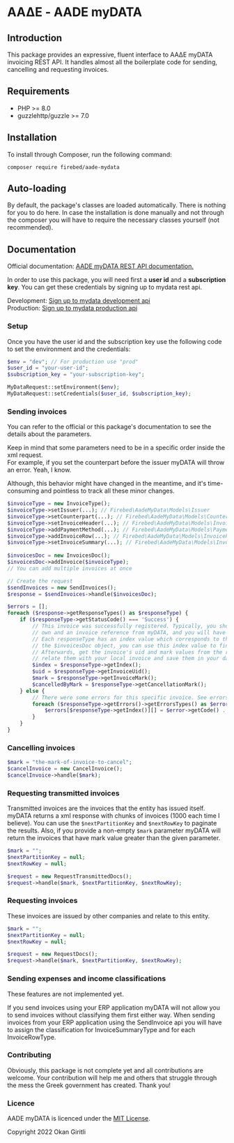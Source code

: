 # ΑΑΔΕ - AADE myDATA

## Introduction

This package provides an expressive, fluent interface to ΑΑΔΕ myDATA invoicing REST API. It handles almost all the boilerplate code for sending, cancelling and requesting invoices.

## Requirements

- PHP >= 8.0
- guzzlehttp/guzzle >= 7.0

## Installation

To install through Composer, run the following command:

```
composer require firebed/aade-mydata
```

## Auto-loading

By default, the package's classes are loaded automatically. There is nothing for you to do here. In case the installation is done manually and not through the composer you will have to require the necessary classes yourself (not recommended).

## Documentation

<p>Official documentation: <a href="https://www.aade.gr/sites/default/files/2021-09/myDATA%20API%20Documentation_ERP_v1.0.3_official.pdf">AADE myDATA REST API documentation.</a></p>
<p>In order to use this package, you will need first a <b>user id</b> and a <b>subscription key</b>. You can get these credentials by signing up to mydata rest api.</p>
<div>Development: <a href="https://mydata-register.azurewebsites.net/">Sign up to mydata development api</a></div>
<div>Production: <a href="https://www.aade.gr/mydata">Sign up to mydata production api</a></div>

### Setup

Once you have the user id and the subscription key use the following code to set the environment and the credentials:

```php
$env = "dev"; // For production use "prod"
$user_id = "your-user-id";
$subscription_key = "your-subscription-key";

MyDataRequest::setEnvironment($env);
MyDataRequest::setCredentials($user_id, $subscription_key);
```

### Sending invoices

<p>You can refer to the official or this package's documentation to see the details about the parameters.</p>
<p>Keep in mind that some parameters need to be in a specific order inside the xml request.<br>
For example, if you set the counterpart before the issuer myDATA will throw an error. Yeah, I know.<br>
<p>Although, this behavior might have changed in the meantime, and it's time-consuming and pointless to track all these minor changes.</p>

```php
$invoiceType = new InvoiceType();
$invoiceType->setIssuer(...); // Firebed\AadeMyData\Models\Issuer
$invoiceType->setCounterpart(...); // Firebed\AadeMyData\Models\Counterpart
$invoiceType->setInvoiceHeader(...); // Firebed\AadeMyData\Models\InvoiceHeaderType
$invoiceType->addPaymentMethod(...); // Firebed\AadeMyData\Models\PaymentMethodDetailType
$invoiceType->addInvoiceRow(...); // Firebed\AadeMyData\Models\InvoiceRowType
$invoiceType->setInvoiceSummary(...); // Firebed\AadeMyData\Models\InvoiceSummaryType
            
$invoicesDoc = new InvoicesDoc();
$invoicesDoc->addInvoice($invoiceType);
// You can add multiple invoices at once

// Create the request
$sendInvoices = new SendInvoices();
$response = $sendInvoices->handle($invoicesDoc);

$errors = [];
foreach ($response->getResponseTypes() as $responseType) {
    if ($responseType->getStatusCode() === 'Success') {
        // This invoice was successfully registered. Typically, you should have an invoice object of your
        // own and an invoice reference from myDATA, and you will have to relate these together. 
        // Each responseType has an index value which corresponds to the index of the invoice in 
        // the $invoicesDoc object, you can use this index value to find the invoice it is referred to.
        // Afterwards, get the invoice's uid and mark values from the responseType,
        // relate them with your local invoice and save them in your database.
        $index = $responseType->getIndex();
        $uid = $responseType->getInvoiceUid();
        $mark = $responseType->getInvoiceMark();
        $cancelledByMark = $responseType->getCancellationMark();
    } else {
        // There were some errors for this specific invoice. See errors for details.
        foreach ($responseType->getErrors()->getErrorsTypes() as $error) {
            $errors[$responseType->getIndex()][] = $error->getCode() . ': ' . $error->getMessage();
        }
    }
}
```

### Cancelling invoices

```php
$mark = "the-mark-of-invoice-to-cancel";
$cancelInvoice = new CancelInvoice();
$cancelInvoice->handle($mark);
```

### Requesting transmitted invoices

Transmitted invoices are the invoices that the entity has issued itself. myDATA returns a xml response with chunks of invoices (1000 each time I believe). You can use the
```$nextPartitionKey```  and ```$nextRowKey``` to paginate the results. Also, if you provide a non-empty
```$mark``` parameter myDATA will return the invoices that have mark value greater than the given parameter.

```php
$mark = "";
$nextPartitionKey = null;
$nextRowKey = null;

$request = new RequestTransmittedDocs();
$request->handle($mark, $nextPartitionKey, $nextRowKey);
```

### Requesting invoices

These invoices are issued by other companies and relate to this entity.

```php
$mark = "";
$nextPartitionKey = null;
$nextRowKey = null;

$request = new RequestDocs();
$request->handle($mark, $nextPartitionKey, $nextRowKey);
```

### Sending expenses and income classifications

<div>These features are not implemented yet.</div>
<p>If you send invoices using your ERP application myDATA will not allow you to send invoices without classifying them first either way.
When sending invoices from your ERP application using the SendInvoice api you will have to assign the classification for InvoiceSummaryType and for each InvoiceRowType.</p>

### Contributing

Obviously, this package is not complete yet and all contributions are welcome. Your contribution will help me and others that struggle through the mess the Greek government has created. Thank you!

### Licence

<p>AADE myDATA is licenced under the <a href="https://opensource.org/licenses/MIT">MIT License</a>.</p>

<p>Copyright 2022 Okan Giritli</p>
